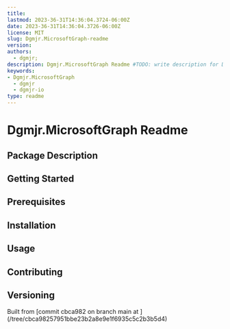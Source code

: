 ```yaml
---
title:
lastmod: 2023-36-31T14:36:04.3724-06:00Z
date: 2023-36-31T14:36:04.3726-06:00Z
license: MIT
slug: Dgmjr.MicrosoftGraph-readme
version:
authors:
  - dgmjr;
description: Dgmjr.MicrosoftGraph Readme #TODO: write description for Dgmjr.MicrosoftGraph Readme
keywords:
- Dgmjr.MicrosoftGraph
  - dgmjr
  - dgmjr-io
type: readme
---
```

# Dgmjr.MicrosoftGraph Readme
<!-- TODO: Write the contents of the Dgmjr.MicrosoftGraph Readme file -->
## Package Description
## Getting Started
## Prerequisites
## Installation
## Usage
## Contributing
## Versioning
Built from [commit cbca982 on branch main at ]
(/tree/cbca98257951bbe23b2a8e9e1f6935c5c2b3b5d4)

